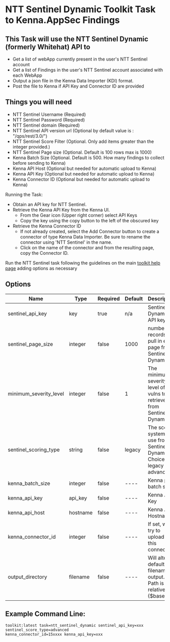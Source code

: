 # NTT Sentinel Dynamic Toolkit Task to Kenna.AppSec Findings

## This Task will use the NTT Sentinel Dynamic (formerly Whitehat) API to

- Get a list of webApp currently present in the user's NTT Sentinel account
- Get a list of Findings in the user's NTT Sentinel account associated with each WebApp
- Output a json file in the Kenna Data Importer (KDI) format.
- Post the file to Kenna if API Key and Connector ID are provided

## Things you will need

- NTT Sentinel Username (Required)
- NTT Sentinel Password (Required)
- NTT Sentinel domain (Required)
- NTT Sentinel API version url (Optional by default value is : "/qps/rest/3.0/")
- NTT Sentinel Score Filter (Optional. Only add items greater than the integer provided.)
- NTT Sentinel Page size (Optional. Default is 100 rows max is 1000)
- Kenna Batch Size (Optional. Default is 500. How many findings to collect before sending to Kenna)
- Kenna API Host (Optional but needed for automatic upload to Kenna)
- Kenna API Key (Optional but needed for automatic upload to Kenna)
- Kenna Connector ID (Optional but needed for automatic upload to Kenna)

Running the Task:

- Obtain an API key for NTT Sentinel.
- Retrieve the Kenna API Key from the Kenna UI.
  - From the Gear icon (Upper right corner) select API Keys
  - Copy the key using the copy button to the left of the obscured key
- Retrieve the Kenna Connector ID
  - If not already created, select the Add Connector button to create a connector of type Kenna Data Importer. Be sure to rename the connector using 'NTT Sentinel' in the name.
  - Click on the name of the connector and from the resulting page, copy the Connector ID.

Run the NTT Sentinel task following the guidelines on the main [toolkit help page](https://github.com/KennaPublicSamples/toolkit#calling-a-specific-task) adding options as necessary

## Options

| Name | Type | Required | Default | Description|
| ---- | ---- | ---- | ---- | ---- | 
| sentinel_api_key |key| true | n/a | Sentinel Dynamic API key|
| sentinel_page_size | integer | false | 1000 | number of records to pull in each page from Sentinel Dynamic |
| minimum_severity_level | integer | false | 1 | The minimum severity level of vulns to retrieve from Sentinel Dynamic |
| sentinel_scoring_type | string | false | legacy | The scoring system to use from Sentinel Dynamic. Choices are legacy and advanced. |
| kenna_batch_size | integer | false | ---- | Kenna post batch size |
| kenna_api_key | api_key | false | ----| Kenna API Key |
| kenna_api_host | hostname | false | ---- | Kenna API Hostname |
| kenna_connector_id | integer | false | ----| If set, we'll try to upload to this connector |
| output_directory | filename | false | ---- | Will alter default filename for output. Path is relative to #{$basedir} |


## Example Command Line:

    toolkit:latest task=ntt_sentinel_dynamic sentinel_api_key=xxx sentinel_score_type=advanced
    kenna_connector_id=15xxxx kenna_api_key=xxx

